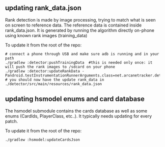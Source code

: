## updating rank_data.json ##

Rank detection is made by image processing, trying to match what is seen on screen to reference data. The reference data is contained inside rank_data.json. 
It is generated by running the algorithm directly on-phone using known rank images (training_data)

To update it from the root of the repo:

    # connect a phone through USB and make sure adb is running and in your path
    ./gradlew :detector:pushTrainingData  #this is needed only once: it will push the rank images to /sdcard on your phone
    ./gradlew :detector:updateRankData -Pandroid.testInstrumentationRunnerArguments.class=net.arcanetracker.detector.GenerateRankData 
    # you should now have the update rank_data in ./detector/src/main/resources/rank_data.json
    
    
## updating hsmodel enums and card database ##

The hsmodel submodule contains the cards database as well as some enums (CardIds, PlayerClass, etc..). It typically needs updating for every patch.

To update it from the root of the repo:

    ./gradlew :hsmodel:updateCardsJson
    